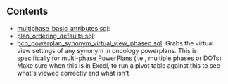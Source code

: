 
## Contents
* [multiphase_basic_attributes.sql](./multiphase_basic_attributes.sql): 
* [plan_ordering_defaults.sql](./plan_ordering_defaults.sql): 
* [pco_powerplan_synonym_virtual_view_phased.sql](./pco_powerplan_synonym_virtual_view_phased.sql): Grabs the virtual view settings of any synonym in oncology powerplans. This is specifically for multi-phase PowerPlans (i.e., multiple phases or DOTs)  Make sure when this is in Excel, to run a pivot table against this to see what's viewed correctly and what isn't 

